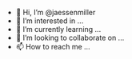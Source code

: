 - 👋 Hi, I’m @jaessenmiller
- 👀 I’m interested in ...
- 🌱 I’m currently learning ...
- 💞️ I’m looking to collaborate on ...
- 📫 How to reach me ...

<!---
jaessenmiller/jaessenmiller is a ✨ special ✨ repository because its `README.md` (this file) appears on your GitHub profile.
You can click the Preview link to take a look at your changes.
--->
